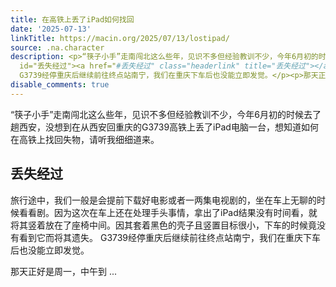 ```yaml
---
title: 在高铁上丢了iPad如何找回
date: '2025-07-13'
linkTitle: https://macin.org/2025/07/13/lostipad/
source: .na.character
description: <p>“筷子小手”走南闯北这么些年，见识不多但经验教训不少，今年6月初的时候去了趟西安，没想到在从西安回重庆的G3739高铁上丢了iPad电脑一台，想知道如何在高铁上找回失物，请听我细细道来。</p><h2
  id="丢失经过"><a href="#丢失经过" class="headerlink" title="丢失经过"></a>丢失经过</h2><p>旅行途中，我们一般是会提前下载好电影或者一两集电视剧的，坐在车上无聊的时候看看剧。因为这次在车上还在处理手头事情，拿出了iPad结果没有时间看，就将其竖着放在了座椅中间。因其套着黑色的壳子且竖置目标很小，下车的时候竟没有看到它而将其遗失。
  G3739经停重庆后继续前往终点站南宁，我们在重庆下车后也没能立即发觉。</p><p>那天正好是周一，中午到 ...
disable_comments: true
---
```

<p>“筷子小手”走南闯北这么些年，见识不多但经验教训不少，今年6月初的时候去了趟西安，没想到在从西安回重庆的G3739高铁上丢了iPad电脑一台，想知道如何在高铁上找回失物，请听我细细道来。</p><h2 id="丢失经过"><a href="#丢失经过" class="headerlink" title="丢失经过"></a>丢失经过</h2><p>旅行途中，我们一般是会提前下载好电影或者一两集电视剧的，坐在车上无聊的时候看看剧。因为这次在车上还在处理手头事情，拿出了iPad结果没有时间看，就将其竖着放在了座椅中间。因其套着黑色的壳子且竖置目标很小，下车的时候竟没有看到它而将其遗失。 G3739经停重庆后继续前往终点站南宁，我们在重庆下车后也没能立即发觉。</p><p>那天正好是周一，中午到 ...